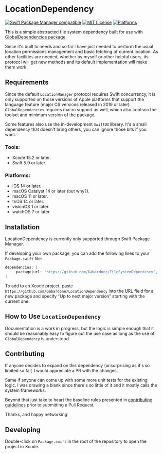 # LocationDependency
[![Swift Package Manager compatible](https://img.shields.io/badge/SPM-compatible-4BC51D.svg?style=flat)](https://github.com/apple/swift-package-manager)
[![MIT License](https://img.shields.io/badge/SPM-compatible-4BC51D.svg?style=flat)](https://mit-license.org/)
[![Platforms](https://img.shields.io/badge/platform-ios%20%7C%20osx%20%7C%20tvos%20%7C%20visionos%20%7C%20watchos-%23989898)](https://apple.com/developer)

This is a simple abstracted file system dependency built for use with
[GlobalDependencies package](https://github.com/Gabardone/GlobalDependencies).

Since it's built to needs and so far I have just needed to perform the usual location permissions management and basic fetching of current location. As other facilities are needed, whether by myself or other helpful users, its protocol will get new methods
and its default implementation will make them work.

## Requirements

Since the default `LocationManager` protocol requires Swift concurrency, it is only supported on those versions of Apple platforms that support the language feature (major OS versions released in 2019 or later). `GlobalDependencies` requires macro support as well, which also contrain the toolset and minimum version of the package.

Some features also use the in-development `SwiftUX` library. It's a small dependency that doesn't bring others, you can ignore those bits if you want.

### Tools:

* Xcode 15.2 or later.
* Swift 5.9 or later.

### Platforms:

* iOS 14 or later.
* macOS Catalyst 14 or later (but why?).
* macOS 11 or later.
* tvOS 14 or later.
* visionOS 1 or later.
* watchOS 7 or later.

## Installation

LocationDependency is currently only supported through Swift Package Manager.

If developing your own package, you can add the following lines to your `Package.swift` file:

```swift
dependencies: [
    .package(url: "https://github.com/Gabardone/FileSystemDependency", from: "2.0.0"),
]
```

To add to an Xcode project, paste `https://github.com/Gabardone/LocationDependency` into the URL field for a new package
and specify "Up to next major version" starting with the current one.

## How to Use `LocationDependency`

Documentation is a work in progress, but the logic is simple enough that it should be reasonably easy to figure out the use case as long as the use of `GlobalDependency` is understood.

## Contributing

If anyone decides to expand on this dependency (unsurprising as it's so limited so far) I would appreciate a PR with the
changes.

Same if anyone can come up with some more unit tests for the existing logic. I was drawing a blank since there's so
little of it and it mostly calls the system frameworks.

Beyond that just take to heart the baseline rules presented in  [contributing guidelines](Contributing.md) prior to
submitting a Pull Request.

Thanks, and happy networking!

## Developing

Double-click on `Package.swift` in the root of the repository to open the project in Xcode.
